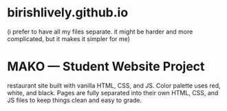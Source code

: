 # birishlively.github.io
(i prefer to have all my files separate. it might be harder and more complicated, but it makes it simpler for me)
# MAKO — Student Website Project

restaurant site built with vanilla HTML, CSS, and JS. Color palette uses red, white, and black. Pages are fully separated into their own HTML, CSS, and JS files to keep things clean and easy to grade.



